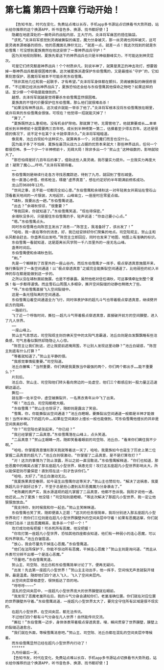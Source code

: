 # 第七篇 第四十四章 行动开始！
        【告知书友，时代在变化，免费站点难以长存，手机app多书源站点切换看书大势所趋，站长给你推荐的这个换源APP，听书音色多、换源、找书都好使！】
       隐藏在地底深处的一艘奇异的战船内部，主大厅内，炎泽将军痛苦的捂住脑袋。
       “该死。”炎泽将军感觉到灵魂被撕裂的痛苦，魔力分身被灭，那一丝灵魂也同样被灭，这可是灵魂本源根基的损伤，他的恶魔面孔狰狞无比，“就差一点，就差一点！我这次找到的就是东伯雪鹰！可没想到夏族竟然在他这安排了一尊神界战兵守护！”
       因为天地规则限制，夏族先辈送下的神界战兵也只是半神级巅峰实力，不可能达到神灵层次。
       可是它们终究都是神界战兵！个个材质非凡，别说半神了，就算是真正的神去攻打，想要毁掉一尊神界战兵都是很困难的事。这次被夏族派遣保护东伯雪鹰的，又是最擅长‘守护’的，它如果刻意保护，恶魔将军根本不可能杀死东伯雪鹰。
       “除非其他几位和我一起联手，才有希望。”炎泽将军身体都在颤抖，灵魂被撕裂的确很疼很疼，“不过都已经派出神界战兵了，夏族恐怕还会给与东伯雪鹰其他保命之物吧？如果这样的话，至少撑一个呼吸是能做到的。”
       越想，炎泽将军就越是觉得要杀东伯雪鹰显然很困难。
       夏族真的不惜代价要保护住东伯雪鹰，那么他们就很难击杀！
       “如果没有神界战兵，这次或许就能一举杀了他了。”炎泽将军根本没将东伯雪鹰放在眼里，或许将来的东伯雪鹰会很强，可现在？他觉得一招就能灭掉了！
       “算了。”
       “夏族既然这么重视他。没有机会铲除他。那就算了吧，无需管他了。他就算要成长……单单成长到半神榜前十就需要两三百年吧。成长到半神榜第一第二，估摸着至少得五百年。这还是很顺的情况下，说不定卡在某个关卡就停滞许久。”炎泽将军暗暗道。
       像晁青、池丘白现如今这种实力，就算再多一个，对恶魔们而言也没什么。
       因为虱子多了不怕痒，夏族在最顶尖战力上占据的优势本来就大！那些神界战兵，任何一个都很恐怖。多一个少一个半神榜前十，无碍大局！除非多出一个‘贺山主’这种级数的，影响就较大了。
       “那恐怕得是好几百年后的事了，借助这些人类灵魂，我尽量实力提升。一旦我实力再度大进！凝聚了魔心……哼哼。”炎泽将军期待着。
       ……
       东伯雪鹰则是继续行走各方寻找恶魔踪迹，待到了九月，就回到了雪石城堡。
       他一直潜心参悟，修炼枪法，琢磨‘虚界真意’，想在约定好的半年期满前修炼成功。
       龙山历9680年12月。
       “世间之事，总不能一切都完全如心意。”东伯雪鹰和余靖秋这一对年轻男女并肩站在雪石山顶看着天地间的一片银装，大地起伏，山峰耸立，一座座村庄零星点缀。
       “靖秋，我要出去一趟。”东伯雪鹰说道。
       “出去？”余靖秋惊讶，“很重要？”
       “等我回来，你就知道了。”东伯雪鹰笑道，“现在得保密。”
       余靖秋没多问，只是握住东伯雪鹰的手，轻声说道：“你自己要小心点。”
       “嗯。”东伯雪鹰点头。
       同时东伯雪鹰也向陈宫主发出了消息——“陈宫主，我准备好了，该出发了！”
       “哈哈，我一直在等你的消息，好，我已经安排好你们聚集的地点。司空阳观主、贺山主和长风都会赶去，你盏茶后出发吧。”陈宫主立即回应，同时也发来了地图，地图上有准确的标识。
       东伯雪鹰一看就知道，这是距离长风学院一千八百里外的一座无名山峰。
       盏茶时间后。
       东伯雪鹰便和余靖秋告别。
       “刷。”
       先是一个瞬移到了百里外的一座山谷内，而后东伯雪鹰才一挥手，极点穿透真意施展开来，强行撕裂开了一条空间通道！以‘极点穿透真意’之威完全能撕裂空间通道了。比他弱些的初入半神的存在都是能做到这一步的。
       之所以没在靖秋面前施展，也是不想暴露。虽然他绝对信任靖秋，可这事情牵扯到整个夏族！每一步都得谨慎。而且雪石山周围人多眼杂，撕开空间裂缝的动静也稍微大了些。
       “呼。”东伯雪鹰直接飞入空间裂缝中。
       这是一条光怪陆离的空间通道。
       东伯雪鹰沿着空间通道全力飞行，同时体表护体的超凡斗气也带着极点穿透真意，继续劈开前方的阻碍。
       一路前行。
       飞了近一个呼吸时间，撕拉——超凡斗气带着极点穿透真意，直接破开前方的空间膜壁，进入了凡人世界。
       ……
       一座山峰上。
       贺山主气息悠远，司空阳观主则仿佛天空中的太阳气息霸道，池丘白则是白发飘飘略有些沧桑感，可气息看似飘然却隐隐让人心惊。
       “陈宫主让我们到这，还让我提前遮掩周围，不让别人发现这里动静？”池丘白疑惑，“陈宫主到底有什么打算？”
       “等着就知道了。”贺山主平静的很。
       “我感觉事情挺重要。”司空阳道。
       池丘白撇嘴：“当然重要，你们俩是我夏族当中最强的两个，你们两个都出手……能不重要么？”
       片刻后。
       池丘白、贺山主、司空阳他们转头看向旁边的一处虚空，他们三个都感应到一股力量正迅速朝这逼近。
       撕拉——
       就在那一处半空中，虚空被撕裂开，一名黑衣青年从中飞了出来。
       “啊！”池丘白、司空阳都瞪大眼。
       “东伯雪鹰？”贺山主也惊讶了，随即则是露出了笑容。
       “雪鹰，你，你能撕裂出空间通道？”池丘白瞪眼，要撕裂出空间通道一般都是半神才能做到！当然半神以下的超凡中……如果在空间奥妙上擅长一般也能做到。可东伯雪鹰他擅长的并非是空间类奥妙啊。
       “你？”司空阳也紧张起来，“你已经？”
       “我已经掌握了二品真意。”东伯雪鹰落在山峰上，点头笑道。
       “二品真意？”贺山主眼睛一亮，随即笑看着眼前的司空阳、池丘白，“看来你们瞒住我不少啊。”
       “哈哈，你掌握真意雏形那天我就等着这一天了，哈哈，我夏族如今也诞生了历史上第二位掌握二品真意的超凡了。”池丘白则很激动，“你掌握了二品真意，是不是打算攻打？”
       “对！这次的事情为了防止泄露，所以之前一直没敢说。”东伯雪鹰解释道，“你们也知道，那些恶魔中的精英占据了那五座超凡小型世界，祸患无穷！攻打这五座超凡小型世界影响太大。所以能保密则尽量保密！直到现在这一刻才告诉你们。”
       “哈哈，太好了。”池丘白激动无比。
       “我夏族果真受眷顾，如今诞生出雪鹰你这等天才。”贺山主也赞叹句，“解决了这祸患，我夏族超凡日子就好过多了，不至于总是担心遭到五阶恶魔魔力分身袭击了。”
       “老陈藏的真严实，我水源道观的超凡掌握了二品真意，他都不告诉我。我刚才说他一通。他还说……为了夏族！他没错！”司空阳则是瞪眼，“等这次解决了那超凡小型世界，我一定让他狠狠放放血。”
       “我支持你，到时候我和你一起去。”贺山主笑眯眯道。
       东伯雪鹰也笑了笑，随即便直入正题：“这次的任务很简单，我将分别进入那五座超凡小型世界攻打！而你们三位则是在超凡小型世界膜壁外的空间夹层中守着！如果有恶魔逃窜，你们就将他们击杀！这些恶魔精英，能多杀一个好一个！”
       攻打成功他有把握！可杀死所有恶魔，他没把握！
       “你攻打第一座超凡小型世界，恐怕其他四座都会知道，他们有一种弱小的连心恶魔，可以和外界联系。”池丘白皱眉道。
       “放心，我会尽量先干掉连心恶魔。”东伯雪鹰道。
       “他们在法阵保护下，你能不惊动所有恶魔，干掉连心恶魔？”贺山主则是询问道，“而且从外表可分辨不出哪一个是连心恶魔。”
       “尽量吧。”东伯雪鹰笑道。
       贺山主、司空阳、池丘白和东伯雪鹰简单讨论了下，便再无疑问。
       “出发！先去第一座超凡小型世界！”贺山主主动出手，他一挥手，空间悄无声息就裂开缝隙，最是温柔。随即他们四个进入飞入，飞入了空间夹层内。
       从空间夹层穿梭虚空，很快抵达了目的地。
       “呼呼呼~~~~”
       混乱的空间夹层中，一座超凡小型世界庞大的世界膜壁就在眼前。
       “我发现了恶魔老巢所在后，我的斗气分身会通知你们，老巢准确位置。你们就在对应位置的世界膜壁外守着。”东伯雪鹰说道，一座超凡小型世界太大了，要完全守住所有区域是很不现实的。
       在超凡小型世界，在空间夹层，都无法传讯。
       不过他们四个都有斗气分身在凡人世界！自然能传讯交流。
       “撕拉！”东伯雪鹰一迈步，身体体表带着极点穿透真意，嗖，瞬间贯穿了世界膜壁，膜壁上的裂缝迅速愈合。
       “我们就在外面，等候雪鹰消息吧。”贺山主、司空阳、池丘白都在混乱的空间夹层中等候着。
       而东伯雪鹰显然已经在超凡小型世界内行动了！
       ******
       九月份最后一天，
       【告知书友，时代在变化，免费站点难以长存，手机app多书源站点切换看书大势所趋，站长给你推荐的这个换源APP，听书音色多、换源、找书都好使！】